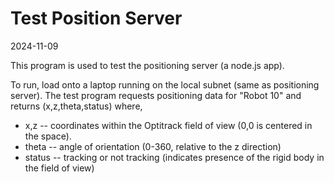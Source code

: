 # Test Position Server
2024-11-09

This program is used to test the positioning server (a node.js app).

To run, load onto a laptop running on the local subnet (same as
positioning server). The test program requests positioning data for
"Robot 10" and returns (x,z,theta,status) where,

- x,z -- coordinates within the Optitrack field of view (0,0 is centered in the space).
- theta -- angle of orientation (0-360, relative to the z direction)
- status -- tracking or not tracking (indicates presence of the rigid body in the field of view)
